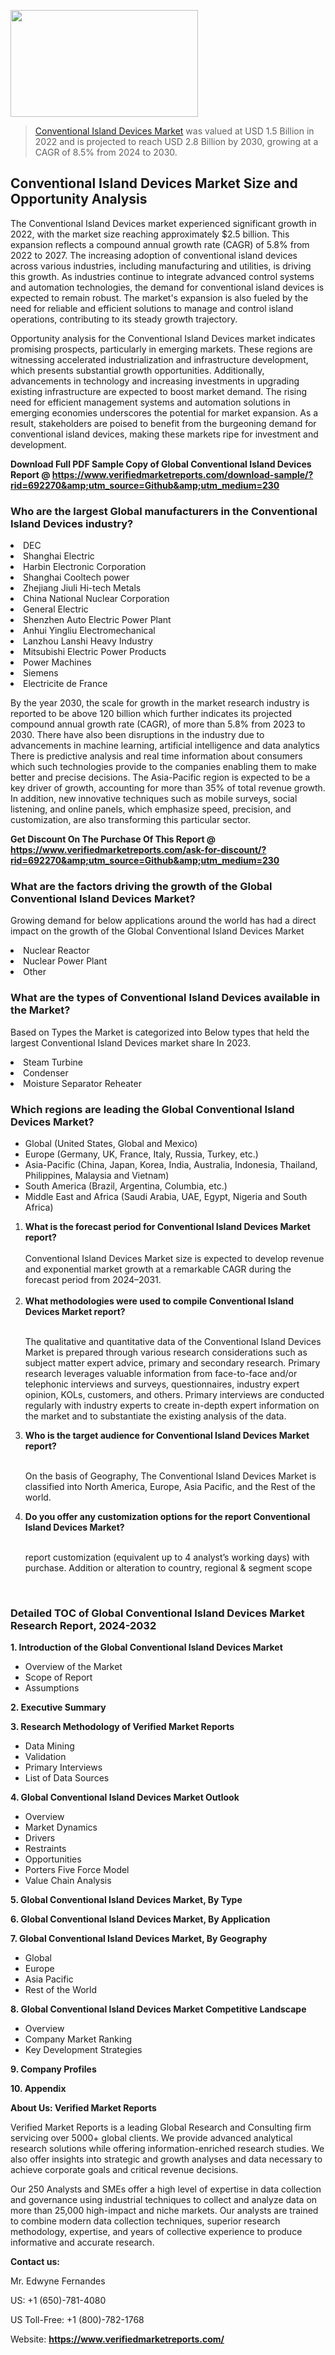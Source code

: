 <img src="https://ffe5etoiles.com/wp-content/uploads/2024/12/MST1-300x171.png" alt="" width="300" height="171" class="alignnone size-medium wp-image-20088" /><blockquote><p><p><a href="https://www.verifiedmarketreports.com/download-sample/?rid=692270&utm_source=Github&utm_medium=230" target="_blank">Conventional Island Devices Market</a> was valued at USD 1.5 Billion in 2022 and is projected to reach USD 2.8 Billion by 2030, growing at a CAGR of 8.5% from 2024 to 2030.</p></blockquote><p><h2>Conventional Island Devices Market Size and Opportunity Analysis</h2><p>The Conventional Island Devices market experienced significant growth in 2022, with the market size reaching approximately $2.5 billion. This expansion reflects a compound annual growth rate (CAGR) of 5.8% from 2022 to 2027. The increasing adoption of conventional island devices across various industries, including manufacturing and utilities, is driving this growth. As industries continue to integrate advanced control systems and automation technologies, the demand for conventional island devices is expected to remain robust. The market's expansion is also fueled by the need for reliable and efficient solutions to manage and control island operations, contributing to its steady growth trajectory.</p><p>Opportunity analysis for the Conventional Island Devices market indicates promising prospects, particularly in emerging markets. These regions are witnessing accelerated industrialization and infrastructure development, which presents substantial growth opportunities. Additionally, advancements in technology and increasing investments in upgrading existing infrastructure are expected to boost market demand. The rising need for efficient management systems and automation solutions in emerging economies underscores the potential for market expansion. As a result, stakeholders are poised to benefit from the burgeoning demand for conventional island devices, making these markets ripe for investment and development.</p></p><p class=""><strong>Download Full PDF Sample Copy of Global Conventional Island Devices Report @ <a href="https://www.verifiedmarketreports.com/download-sample/?rid=692270&amp;utm_source=Github&amp;utm_medium=230" target="_blank">https://www.verifiedmarketreports.com/download-sample/?rid=692270&amp;utm_source=Github&amp;utm_medium=230</a></strong></p><h3 id="" class="">Who are the largest Global manufacturers in the Conventional Island Devices industry?</h3><p><li>DEC</li><li> Shanghai Electric</li><li> Harbin Electronic Corporation</li><li> Shanghai Cooltech power</li><li> Zhejiang Jiuli Hi-tech Metals</li><li> China National Nuclear Corporation</li><li> General Electric</li><li> Shenzhen Auto Electric Power Plant</li><li> Anhui Yingliu Electromechanical</li><li> Lanzhou Lanshi Heavy Industry</li><li> Mitsubishi Electric Power Products</li><li> Power Machines</li><li> Siemens</li><li> Electricite de France</li></p><div class=""><div class="" dir="" data-message-author-role="" data-message-id="" data-message-model-slug=""><div class=""><div class=""><div class=""><div class="" dir="" data-message-author-role="" data-message-id="" data-message-model-slug=""><div class=""><div class=""><p>By the year 2030, the scale for growth in the market research industry is reported to be above 120 billion which further indicates its projected compound annual growth rate (CAGR), of more than 5.8% from 2023 to 2030. There have also been disruptions in the industry due to advancements in machine learning, artificial intelligence and data analytics There is predictive analysis and real time information about consumers which such technologies provide to the companies enabling them to make better and precise decisions. The Asia-Pacific region is expected to be a key driver of growth, accounting for more than 35% of total revenue growth. In addition, new innovative techniques such as mobile surveys, social listening, and online panels, which emphasize speed, precision, and customization, are also transforming this particular sector.</p><p><strong>Get Discount On The Purchase Of This Report @&nbsp; <a href="https://www.verifiedmarketreports.com/ask-for-discount/?rid=692270&amp;utm_source=Github&amp;utm_medium=230" target="_blank">https://www.verifiedmarketreports.com/ask-for-discount/?rid=692270&amp;utm_source=Github&amp;utm_medium=230</a></strong></p></div></div></div></div></div></div></div></div><h3 id="" class="">What are the factors driving the growth of the Global Conventional Island Devices Market?</h3><p id="" class="">Growing demand for below applications around the world has had a direct impact on the growth of the Global Conventional Island Devices Market</p><p id="" class=""><li>Nuclear Reactor</li><li> Nuclear Power Plant</li><li> Other</li></p><h3 id="" class="">What are the types of Conventional Island Devices available in the Market?</h3><p id="" class="">Based on Types the Market is categorized into Below types that held the largest Conventional Island Devices market share In 2023.</p><p id="" class=""><li>Steam Turbine</li><li> Condenser</li><li> Moisture Separator Reheater</li></p><h3 id="" class="">Which regions are leading the Global Conventional Island Devices Market?</h3><ul><li>Global (United States, Global and Mexico)</li><li>Europe (Germany, UK, France, Italy, Russia, Turkey, etc.)</li><li>Asia-Pacific (China, Japan, Korea, India, Australia, Indonesia, Thailand, Philippines, Malaysia and Vietnam)</li><li>South America (Brazil, Argentina, Columbia, etc.)</li><li>Middle East and Africa (Saudi Arabia, UAE, Egypt, Nigeria and South Africa)</li></ul><p><ol><li><strong>What is the forecast period for Conventional Island Devices Market report?<br /></strong><br /><span data-sheets-root="1" data-sheets-value="{&quot;1&quot;:2,&quot;2&quot;:&quot;XXXX size is expected to develop revenue and exponential market growth at a remarkable CAGR during the forecast period from 2024&ndash;2030.&quot;}" data-sheets-userformat="{&quot;2&quot;:12674,&quot;4&quot;:{&quot;1&quot;:2,&quot;2&quot;:16776960},&quot;10&quot;:2,&quot;11&quot;:0,&quot;15&quot;:&quot;Arial&quot;,&quot;16&quot;:12}">Conventional Island Devices Market size is expected to develop revenue and exponential market growth at a remarkable CAGR during the forecast period from 2024&ndash;2031.</span><br /><br /></li><li><strong>What methodologies were used to compile Conventional Island Devices Market report?<br /><br /></strong><p>The qualitative and quantitative data of the&nbsp;Conventional Island Devices Market is prepared through various research considerations such as subject matter expert advice, primary and secondary research. Primary research leverages valuable information from face-to-face and/or telephonic interviews and surveys, questionnaires, industry expert opinion, KOLs, customers, and others. Primary interviews are conducted regularly with industry experts to create in-depth expert information on the market and to substantiate the existing analysis of the data.&nbsp;</p></li><li><strong>Who is the target audience for Conventional Island Devices Market report?<br /><br /></strong><p>On the basis of Geography, The&nbsp;Conventional Island Devices Market is classified into North America, Europe, Asia Pacific, and the Rest of the world.</p></li><li><strong>Do you offer any customization options for the report Conventional Island Devices Market?<br /><br /></strong><p>report customization (equivalent up to 4 analyst&rsquo;s working days) with purchase. Addition or alteration to country, regional &amp; segment scope</p><p>&nbsp;</p></li></ol></p><h3 id="" class="">Detailed TOC of Global Conventional Island Devices Market Research Report, 2024-2032</h3><p id="" class=""><strong>1. Introduction of the Global Conventional Island Devices Market</strong></p><ul><li>Overview of the Market</li><li>Scope of Report</li><li>Assumptions</li></ul><p id="" class=""><strong>2. Executive Summary</strong></p><p id="" class=""><strong>3. Research Methodology of&nbsp;Verified Market Reports</strong></p><ul><li>Data Mining</li><li>Validation</li><li>Primary Interviews</li><li>List of Data Sources</li></ul><p id="" class=""><strong>4. Global Conventional Island Devices Market Outlook</strong></p><ul><li>Overview</li><li>Market Dynamics</li><li>Drivers</li><li>Restraints</li><li>Opportunities</li><li>Porters Five Force Model</li><li>Value Chain Analysis</li></ul><p id="" class=""><strong>5. Global Conventional Island Devices Market, By&nbsp;Type</strong></p><p id="" class=""><strong>6. Global Conventional Island Devices Market, By Application</strong></p><p id="" class=""><strong>7. Global Conventional Island Devices Market, By Geography</strong></p><ul><li>Global</li><li>Europe</li><li>Asia Pacific</li><li>Rest of the World</li></ul><p id="" class=""><strong>8. Global Conventional Island Devices Market Competitive Landscape</strong></p><ul><li>Overview</li><li>Company Market Ranking</li><li>Key Development Strategies</li></ul><p id="" class=""><strong>9. Company Profiles</strong></p><p id="" class=""><strong>10. Appendix</strong></p><p id="" class=""><strong>About Us: Verified Market Reports</strong></p><p id="" class="">Verified Market Reports is a leading Global Research and Consulting firm servicing over 5000+ global clients. We provide advanced analytical research solutions while offering information-enriched research studies. We also offer insights into strategic and growth analyses and data necessary to achieve corporate goals and critical revenue decisions.</p><p id="" class="">Our 250 Analysts and SMEs offer a high level of expertise in data collection and governance using industrial techniques to collect and analyze data on more than 25,000 high-impact and niche markets. Our analysts are trained to combine modern data collection techniques, superior research methodology, expertise, and years of collective experience to produce informative and accurate research.</p><p id="" class=""><strong>Contact us:</strong></p><p id="" class="">Mr. Edwyne Fernandes</p><p id="" class="">US: +1 (650)-781-4080</p><p id="" class="">US Toll-Free: +1 (800)-782-1768</p><p id="" class="">Website: <a target="" data-test-app-aware-link=""><strong>https://www.verifiedmarketreports.com/</strong></a></p>
